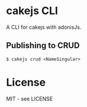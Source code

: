 # cakejs CLI

A CLI for cakejs with adonisJs.

## Publishing to CRUD

```shell
$ cakejs crud <NameSingular>
```

# License

MIT - see LICENSE

